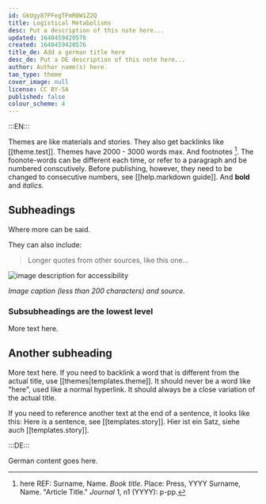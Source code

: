 ```yaml
---
id: GkUgy87PFegTFmR0W1Z2Q
title: Logistical Metabolisms
desc: Put a description of this note here...
updated: 1640459420576
created: 1640459420576
title_de: Add a german title here
desc_de: Put a DE description of this note here...
author: Author name(s) here.
tao_type: theme
cover_image: null
license: CC BY-SA
published: false
colour_scheme: 4
---
```


:::EN:::

Themes are like materials and stories. They also get backlinks like [[theme.test]]. Themes have 2000 - 3000 words max.
And footnotes [^footnote1]. The foonote-words can be different each time, or refer to a paragraph and be numbered conscutively. Before publishing, however, they need to be changed to consecutive numbers, see [[help.markdown guide]].
And **bold** and _italics_.

## Subheadings

Where more can be said.

They can also include:
>Longer quotes from other sources, like this one...

![image description for accessibility](/images/example/MfN-HBSB-Nr97.png)

_Image caption (less than 200 characters) and source._

<!-- Notes for us -->

### Subsubheadings are the lowest level

More text here.

## Another subheading

More text here. If you need to backlink a word that is different from the actual title, use [[themes|templates.theme]]. It should never be a word like "here", used like a normal hyperlink. It should always be a close variation of the actual title.

If you need to reference another text at the end of a sentence, it looks like this: Here is a sentence, see [[templates.story]].
Hier ist ein Satz, siehe auch [[templates.story]].

[^footnote1]: here REF: Surname, Name. _Book title_. Place: Press, YYYY
Surname, Name. "Article Title." _Journal_ 1, n1 (YYYY): p-pp.

:::DE:::

German content goes here.
